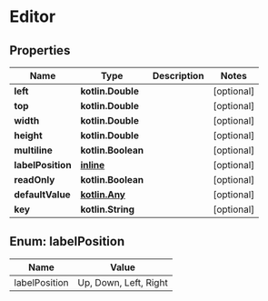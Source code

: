 
# Editor

## Properties
Name | Type | Description | Notes
------------ | ------------- | ------------- | -------------
**left** | **kotlin.Double** |  |  [optional]
**top** | **kotlin.Double** |  |  [optional]
**width** | **kotlin.Double** |  |  [optional]
**height** | **kotlin.Double** |  |  [optional]
**multiline** | **kotlin.Boolean** |  |  [optional]
**labelPosition** | [**inline**](#LabelPositionEnum) |  |  [optional]
**readOnly** | **kotlin.Boolean** |  |  [optional]
**defaultValue** | [**kotlin.Any**](.md) |  |  [optional]
**key** | **kotlin.String** |  |  [optional]


<a name="LabelPositionEnum"></a>
## Enum: labelPosition
Name | Value
---- | -----
labelPosition | Up, Down, Left, Right




